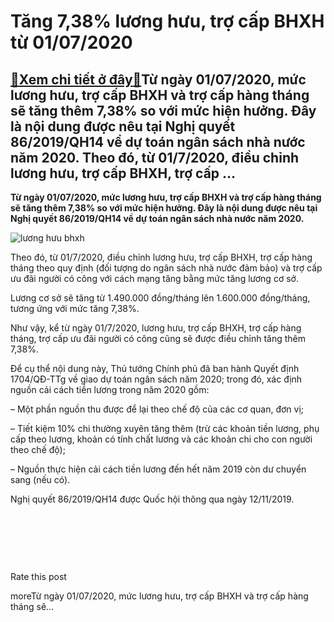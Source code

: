 Tăng 7,38% lương hưu, trợ cấp BHXH từ 01/07/2020
================================================

[:gift:Xem chi tiết ở đây:gift:](https://hddtvn.com/tang-738-luong-huu-tro-cap-bhxh-tu-01-07-2020/)Từ ngày 01/07/2020, mức lương hưu, trợ cấp BHXH và trợ cấp hàng tháng sẽ tăng thêm 7,38% so với mức hiện hưởng. Đây là nội dung được nêu tại Nghị quyết 86/2019/QH14 về dự toán ngân sách nhà nước năm 2020. Theo đó, từ 01/7/2020, điều chỉnh lương hưu, trợ cấp BHXH, trợ cấp …
---------------------------------------------------------------------------------------------------------------------------------------------------------------------------------------------------------------------------------------------------------------------------------

**Từ ngày 01/07/2020, mức lương hưu, trợ cấp BHXH và trợ cấp hàng tháng sẽ tăng thêm 7,38% so với mức hiện hưởng. Đây là nội dung được nêu tại Nghị quyết 86/2019/QH14 về dự toán ngân sách nhà nước năm 2020.**


![lương hưu bhxh](https://hddtvn.com/wp-content/uploads/2021/01/tang-luong-huu.jpg)


Theo đó, từ 01/7/2020, điều chỉnh lương hưu, trợ cấp BHXH, trợ cấp hàng tháng theo quy định (đối tượng do ngân sách nhà nước đảm bảo) và trợ cấp ưu đãi người có công với cách mạng tăng bằng mức tăng lương cơ sở.


Lương cơ sở sẽ tăng từ 1.490.000 đồng/tháng lên 1.600.000 đồng/tháng, tương ứng với mức tăng 7,38%.


Như vậy, kể từ ngày 01/7/2020, lương hưu, trợ cấp BHXH, trợ cấp hàng tháng, trợ cấp ưu đãi người có công cũng sẽ được điều chỉnh tăng thêm 7,38%.


Để cụ thể nội dung này, Thủ tướng Chính phủ đã ban hành Quyết định 1704/QĐ-TTg về giao dự toán ngân sách năm 2020; trong đó, xác định nguồn cải cách tiền lương trong năm 2020 gồm:


– Một phần nguồn thu được để lại theo chế độ của các cơ quan, đơn vị;


– Tiết kiệm 10% chi thường xuyên tăng thêm (trừ các khoản tiền lương, phụ cấp theo lương, khoản có tính chất lương và các khoản chi cho con người theo chế độ);


– Nguồn thực hiện cải cách tiền lương đến hết năm 2019 còn dư chuyển sang (nếu có).


Nghị quyết 86/2019/QH14 được Quốc hội thông qua ngày 12/11/2019.


 


 


 








































Rate this post


moreTừ ngày 01/07/2020, mức lương hưu, trợ cấp BHXH và trợ cấp hàng tháng sẽ…


